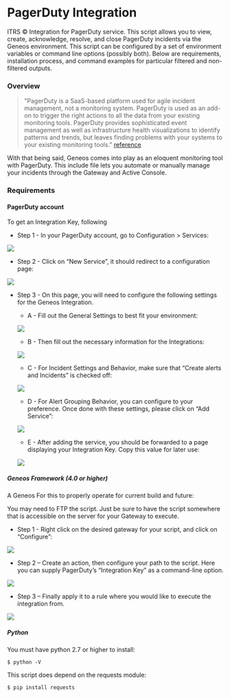 # PagerDuty Integration
ITRS &copy; Integration for PagerDuty service. This script allows you to view, create, acknowledge, resolve, and close PagerDuty incidents via the Geneos environment. This script can be configured by a set of environment variables or command line options (possibly both).  Below are requirements, installation process, and command examples for particular filtered and non-filtered outputs.

### Overview
> "PagerDuty is a SaaS-based platform used for agile incident management, not a monitoring system. PagerDuty is used as an add-on to trigger the right actions to all the data from your existing monitoring tools. PagerDuty provides sophisticated event management as well as infrastructure health visualizations to identify patterns and trends, but leaves finding problems with your systems to your existing monitoring tools." [reference](https://www.pagerduty.com/faq/)

With that being said, Geneos comes into play as an eloquent monitoring tool with PagerDuty. This include file lets you automate or manually manage your incidents through the Gateway and Active Console.

### Requirements

#### PagerDuty account

To get an Integration Key, following

+ Step 1 - In your PagerDuty account, go to Configuration > Services:

![](doc_res/image001.gif)

+ Step 2 - Click on “New Service”, it should redirect to a configuration page:

![](doc_res/image002.gif)

+ Step 3 - On this page, you will need to configure the following settings for the Geneos Integration.

  + A - Fill out the General Settings to best fit your environment:

  ![](doc_res/image003.gif)

  + B - Then fill out the necessary information for the Integrations:

  ![](doc_res/image004.gif)

  + C - For Incident Settings and Behavior, make sure that “Create alerts and Incidents” is checked off:

  ![](doc_res/image005.gif)

  + D - For Alert Grouping Behavior, you can configure to your preference. Once done with these settings, please click on “Add Service”:

  ![](doc_res/image005.gif)

  + E - After adding the service, you should be forwarded to a page displaying your Integration Key. Copy this value for later use:

  ![](doc_res/image007.gif)

##### Geneos Framework (4.0 or higher)

A Geneos For this to properly operate for current build and future:

You may need to FTP the script. Just be sure to have the script somewhere that is accessible on the server for your Gateway to execute.

  + Step 1 - Right click on the desired gateway for your script, and click on “Configure”:

  ![](doc_res/image008.gif)

  + Step 2 – Create an action, then configure your path to the script. Here you can supply PagerDuty’s “Integration Key” as a command-line option.

  ![](doc_res/image009.gif)

  + Step 3 – Finally apply it to a rule where you would like to execute the integration from.

  ![](doc_res/image009.gif)

##### Python

You must have python 2.7 or higher to install:

`$ python -V`

This script does depend on the requests module:

`$ pip install requests`
